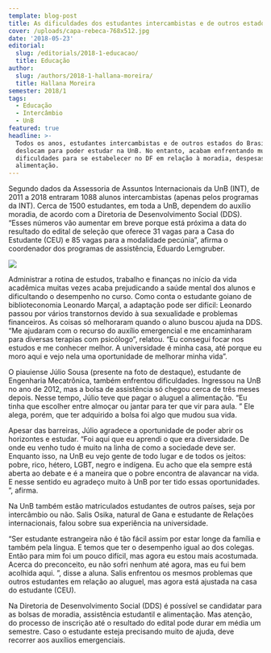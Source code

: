 ```yaml
---
template: blog-post
title: As dificuldades dos estudantes intercambistas e de outros estados do Brasil
cover: /uploads/capa-rebeca-768x512.jpg
date: '2018-05-23'
editorial:
  slug: /editorials/2018-1-educacao/
  title: Educação
author:
  slug: /authors/2018-1-hallana-moreira/
  title: Hallana Moreira
semester: 2018/1
tags:
  - Educação
  - Intercâmbio
  - UnB
featured: true
headline: >-
  Todos os anos, estudantes intercambistas e de outros estados do Brasil se
  deslocam para poder estudar na UnB. No entanto, acabam enfrentando muitas
  dificuldades para se estabelecer no DF em relação à moradia, despesas e
  alimentação.
---
```

Segundo dados da Assessoria de Assuntos Internacionais da UnB (INT), de 2011 a 2018 entraram 1088 alunos intercambistas (apenas pelos programas da INT). Cerca de 1500 estudantes, em toda a UnB, dependem do auxílio moradia, de acordo com a Diretoria de Desenvolvimento Social (DDS). “Esses números vão aumentar em breve porque está próxima a data do resultado do edital de seleção que oferece 31 vagas para a Casa do Estudante (CEU) e 85 vagas para a modalidade pecúnia”, afirma o coordenador dos programas de assistência, Eduardo Lemgruber.

![](/uploads/bsa-n.jpg)

Administrar a rotina de estudos, trabalho e finanças no início da vida acadêmica muitas vezes acaba prejudicando a saúde mental dos alunos e dificultando o desempenho no curso. Como conta o estudante goiano de biblioteconomia Leonardo Marçal, a adaptação pode ser difícil: Leonardo passou por vários transtornos devido à sua sexualidade e problemas financeiros. As coisas só melhoraram quando o aluno buscou ajuda na DDS. “Me ajudaram com o recurso do auxílio emergencial e me encaminharam para diversas terapias com psicólogo”, relatou. “Eu consegui focar nos estudos e me conhecer melhor. A universidade é minha casa, até porque eu moro aqui e vejo nela uma oportunidade de melhorar minha vida”.



O piauiense Júlio Sousa (presente na foto de destaque), estudante de Engenharia Mecatrônica, também enfrentou dificuldades.  Ingressou na UnB no ano de 2012, mas a bolsa de assistência só chegou cerca de três meses depois. Nesse tempo, Júlio teve que pagar o aluguel a alimentação. “Eu tinha que escolher entre almoçar ou jantar para ter que vir para aula. ” Ele alega, porém, que ter adquirido a bolsa foi algo que mudou sua vida.



Apesar das barreiras, Júlio agradece a oportunidade de poder abrir os horizontes e estudar. “Foi aqui que eu aprendi o que era diversidade. De onde eu venho tudo é muito na linha de como a sociedade deve ser. Enquanto isso, na UnB eu vejo gente de todo lugar e de todos os jeitos: pobre, rico, hétero, LGBT, negro e indígena. Eu acho que ela sempre está aberta ao debate e é a maneira que o pobre encontra de alavancar na vida. E nesse sentido eu agradeço muito à UnB por ter tido essas oportunidades. ”, afirma.



Na UnB também estão matriculados estudantes de outros países, seja por intercâmbio ou não. Salis Osika, natural de Gana e estudante de Relações internacionais, falou sobre sua experiência na universidade.



“Ser estudante estrangeira não é tão fácil assim por estar longe da família e também pela língua. E temos que ter o desempenho igual ao dos colegas. Então para mim foi um pouco difícil, mas agora eu estou mais acostumada. Acerca do preconceito, eu não sofri nenhum até agora, mas eu fui bem acolhida aqui. ”, disse a aluna. Salis enfrentou os mesmos problemas que outros estudantes em relação ao aluguel, mas agora está ajustada na casa do estudante (CEU).



Na Diretoria de Desenvolvimento Social (DDS) é possível se candidatar para as bolsas de moradia, assistência estudantil e alimentação. Mas atenção, do processo de inscrição até o resultado do edital pode durar em média um semestre. Caso o estudante esteja precisando muito de ajuda, deve recorrer aos auxílios emergenciais.
